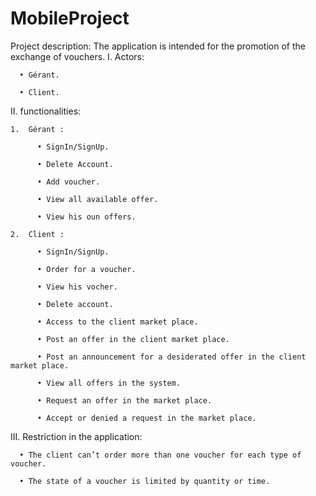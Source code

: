 # MobileProject
Project description:
The application is intended for the promotion of the exchange of vouchers.
I.	Actors:

      •	Gérant.

      •	Client.

II.	functionalities:

    1.	Gérant :

          •	SignIn/SignUp.

          •	Delete Account.

          •	Add voucher.

          •	View all available offer.

          •	View his oun offers.

    2.	Client :

          •	SignIn/SignUp.

          •	Order for a voucher.

          •	View his vocher.

          •	Delete account.

          •	Access to the client market place.

          •	Post an offer in the client market place.

          •	Post an announcement for a desiderated offer in the client market place.

          •	View all offers in the system.

          •	Request an offer in the market place.

          •	Accept or denied a request in the market place.

III.	Restriction in the application:

      •	The client can’t order more than one voucher for each type of voucher.

      •	The state of a voucher is limited by quantity or time.
